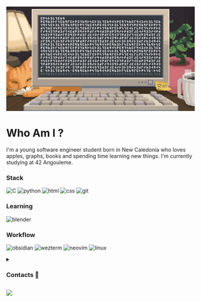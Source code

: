 ![Banner](https://github.com/tonio-chopy/tonio-chopy/blob/main/banner.gif)
# Who Am I ?
I'm a young software engineer student born in New Caledonia who loves apples, graphs, books and spending time learning new things. I'm currently studying at 42 Angouleme.

### Stack
![C](https://img.shields.io/badge/c-A8B9CC?style=for-the-badge&logo=c&logoColor=%23e8934d&labelColor=%2330353b&color=%23d4c1ae) ![python](https://img.shields.io/badge/python-3776AB?style=for-the-badge&logo=python&logoColor=%23e8934d&labelColor=%2330353b&color=%23d4c1ae) ![html](https://img.shields.io/badge/html-E34F26?style=for-the-badge&logo=html5&logoColor=%23e8934d&labelColor=%2330353b&color=%23d4c1ae) ![css](https://img.shields.io/badge/css-663399?style=for-the-badge&logo=css&logoColor=%23e8934d&labelColor=%2330353b&color=%23d4c1ae) ![git](https://img.shields.io/badge/git-F05032?style=for-the-badge&logo=git&logoColor=%23e8934d&labelColor=%2330353b&color=%23d4c1ae)


### Learning
![blender](https://img.shields.io/badge/blender-E87D0D?style=for-the-badge&logo=blender&logoColor=%23e8934d&labelColor=%2330353b&color=%23d4c1ae)

### Workflow
![obsidian](https://img.shields.io/badge/obsidian-7C3AED?style=for-the-badge&logo=obsidian&logoColor=%23e8934d&labelColor=%2330353b&color=%23d4c1ae) ![wezterm](https://img.shields.io/badge/wezterm-4E49EE?style=for-the-badge&logo=wezterm&logoColor=%23e8934d&labelColor=%2330353b&color=%23d4c1ae) ![neovim](https://img.shields.io/badge/neovim-57A143?style=for-the-badge&logo=neovim&logoColor=%23e8934d&labelColor=%2330353b&color=%23d4c1ae) ![linux](https://img.shields.io/badge/linux-FCC624?style=for-the-badge&logo=linux&logoColor=%23e8934d&labelColor=%2330353b&color=%23d4c1ae)

<details>
<summary>
<h3>Contacts 📨</h3>
</summary>

 [![Gmail](https://img.shields.io/badge/Gmail-D14836?style=for-the-badge&logo=gmail&logoColor=%23FCC624&labelColor=%2330353b&color=%23d4c1ae)](mailto:niolaualiki@gmail.com)
[![Linkedin](https://img.shields.io/badge/linkedin-000000?style=for-the-badge&logo=42&logoColor=%23FCC624&labelColor=%2330353b&color=%23d4c1ae)](https://www.linkedin.com/in/antonio-laualiki)
[![Instagram](https://img.shields.io/badge/Instagram-%23E4405F.svg?style=for-the-badge&logo=Instagram&logoColor=%23FCC624&labelColor=%2330353b&color=%23d4c1ae)](https://www.instagram.com/tonio_llk)

</details>

[![](https://visitcount.itsvg.in/api?id=tonio-chopy&icon=9&color=1)](https://visitcount.itsvg.in)
